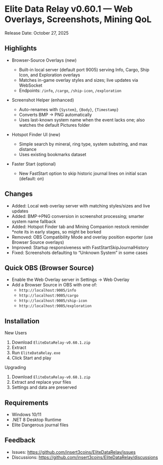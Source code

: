 # Elite Data Relay v0.60.1 — Web Overlays, Screenshots, Mining QoL

Release Date: October 27, 2025

## Highlights

- Browser-Source Overlays (new)
  - Built-in local server (default port 9005) serving Info, Cargo, Ship Icon, and Exploration overlays
  - Matches in-game overlay styles and sizes; live updates via WebSocket
  - Endpoints: `/info`, `/cargo`, `/ship-icon`, `/exploration`

- Screenshot Helper (enhanced)
  - Auto-renames with `{System}`, `{Body}`, `{Timestamp}`
  - Converts BMP → PNG automatically
  - Uses last-known system name when the event lacks one; also watches the default Pictures folder

- Hotspot Finder UI (new)
  - Simple search by mineral, ring type, system substring, and max distance
  - Uses existing bookmarks dataset

- Faster Start (optional)
  - New FastStart option to skip historic journal lines on initial scan (default: on)

## Changes

- Added: Local web overlay server with matching styles/sizes and live updates
- Added: BMP→PNG conversion in screenshot processing; smarter system name fallback
- Added: Hotspot Finder tab and Mining Companion restock reminder *note its in early stages, so might be borked
- Removed: OBS Compatibility Mode and overlay position exporter (use Browser Source overlays)
- Improved: Startup responsiveness with FastStartSkipJournalHistory
- Fixed: Screenshots defaulting to “Unknown System” in some cases

## Quick OBS (Browser Source)

- Enable the Web Overlay server in Settings → Web Overlay
- Add a Browser Source in OBS with one of:
  - `http://localhost:9005/info`
  - `http://localhost:9005/cargo`
  - `http://localhost:9005/ship-icon`
  - `http://localhost:9005/exploration`

## Installation

New Users
1. Download `EliteDataRelay-v0.60.1.zip`
2. Extract
3. Run `EliteDataRelay.exe`
4. Click Start and play

Upgrading
1. Download `EliteDataRelay-v0.60.1.zip`
2. Extract and replace your files
3. Settings and data are preserved

## Requirements

- Windows 10/11
- .NET 8 Desktop Runtime
- Elite Dangerous journal files

## Feedback

- Issues: https://github.com/insert3coins/EliteDataRelay/issues
- Discussions: https://github.com/insert3coins/EliteDataRelay/discussions

